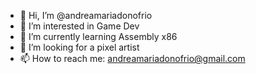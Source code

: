 - 👋 Hi, I’m @andreamariadonofrio
- 👀 I’m interested in Game Dev
- 🌱 I’m currently learning Assembly x86
- 💞️ I’m looking for a pixel artist
- 📫 How to reach me: andreamariadonofrio@gmail.com
